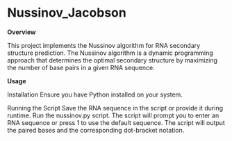 # Nussinov_Jacobson
**Overview**

This project implements the Nussinov algorithm for RNA secondary structure prediction. The Nussinov algorithm is a dynamic programming approach that determines the optimal secondary structure by maximizing the number of base pairs in a given RNA sequence.

**Usage**

Installation
Ensure you have Python installed on your system.

Running the Script
Save the RNA sequence in the script or provide it during runtime.
Run the nussinov.py script.
The script will prompt you to enter an RNA sequence or press 1 to use the default sequence.
The script will output the paired bases and the corresponding dot-bracket notation.
